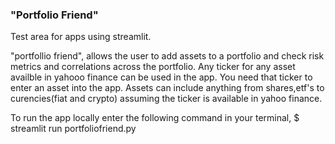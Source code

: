 ### "Portfolio Friend"
Test area for apps using streamlit.

"portfollio friend", allows the user to add assets to a portfolio and check risk metrics and correlations across the portfolio. Any ticker for any asset availble in yahooo finance can be used in the app. You need that ticker to enter an asset into the app. Assets can include anything from shares,etf's to curencies(fiat and crypto) assuming the ticker is available in yahoo finance.

To run the app locally enter the following command in your terminal, $ streamlit run portfoliofriend.py
